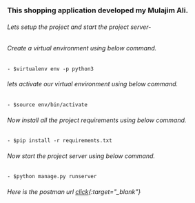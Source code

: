 ### This shopping application developed my Mulajim Ali.

###### Lets setup the project and start the project server-

###### Create a virtual environment using below command.

    - $virtualenv env -p python3

###### lets activate our virtual environment using below command.

    - $source env/bin/activate

###### Now install all the project requirements using below command.

    - $pip install -r requirements.txt

###### Now start the project server using below command.

    - $python manage.py runserver

###### Here is the postman url [click](https://documenter.getpostman.com/view/4221951/2s93RUvY76){:target="\_blank"}

